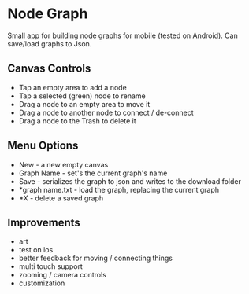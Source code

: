 # Node Graph

Small app for building node graphs for mobile (tested on Android). Can save/load graphs to Json.

## Canvas Controls
* Tap an empty area to add a node
* Tap a selected (green) node to rename
* Drag a node to an empty area to move it
* Drag a node to another node to connect / de-connect
* Drag a node to the Trash to delete it

## Menu Options
* New - a new empty canvas
* Graph Name - set's the current graph's name
* Save - serializes the graph to json and writes to the download folder
* *graph name.txt - load the graph, replacing the current graph
* *X - delete a saved graph

## Improvements
* art
* test on ios
* better feedback for moving / connecting things
* multi touch support
* zooming / camera controls
* customization
